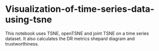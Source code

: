 # Visualization-of-time-series-data-using-tsne
This notebook uses TSNE, openTSNE and joint TSNE on a time series dataset. It also calculates the DR metrics shepard diagram and trustworthiness.
